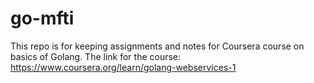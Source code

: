 # go-mfti

This repo is for keeping assignments and notes for Coursera course on basics of Golang. The link for the course: https://www.coursera.org/learn/golang-webservices-1

